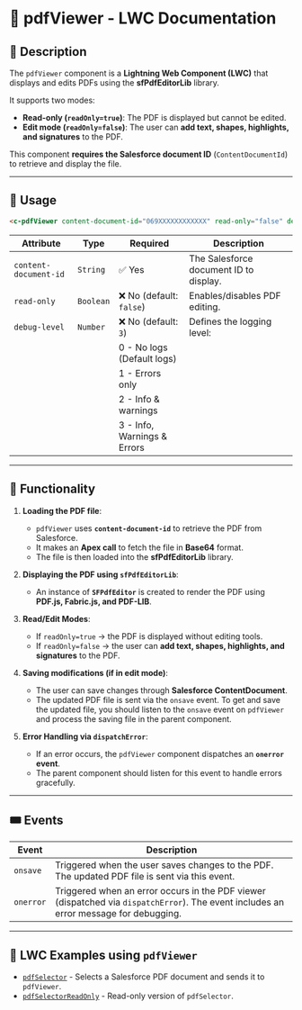 # 📘 pdfViewer - LWC Documentation

## 📌 Description
The `pdfViewer` component is a **Lightning Web Component (LWC)** that displays and edits PDFs using the **sfPdfEditorLib** library. 

It supports two modes:
- **Read-only (`readOnly=true`)**: The PDF is displayed but cannot be edited.
- **Edit mode (`readOnly=false`)**: The user can **add text, shapes, highlights, and signatures** to the PDF.

This component **requires the Salesforce document ID** (`ContentDocumentId`) to retrieve and display the file.

---

## 🚀 Usage
```html
<c-pdfViewer content-document-id="069XXXXXXXXXXXX" read-only="false" debug-level="3"></c-pdfViewer>
```

| Attribute               | Type    | Required | Description |
|------------------------|---------|----------|-------------|
| `content-document-id`  | `String` | ✅ Yes | The Salesforce document ID to display. |
| `read-only`           | `Boolean` | ❌ No (default: `false`) | Enables/disables PDF editing. |
| `debug-level`         | `Number` | ❌ No (default: `3`) | Defines the logging level: |
|          | | 0 - No logs (Default logs) |
|          | | 1 - Errors only |
|          | | 2 - Info & warnings |
|          | | 3 - Info, Warnings & Errors |

---

## 🎯 Functionality

1. **Loading the PDF file**:  
   - `pdfViewer` uses **`content-document-id`** to retrieve the PDF from Salesforce.
   - It makes an **Apex call** to fetch the file in **Base64** format.
   - The file is then loaded into the **sfPdfEditorLib** library.

2. **Displaying the PDF using `sfPdfEditorLib`**:  
   - An instance of **`SFPdfEditor`** is created to render the PDF using **PDF.js, Fabric.js, and PDF-LIB**.

3. **Read/Edit Modes**:  
   - If `readOnly=true` → the PDF is displayed without editing tools.  
   - If `readOnly=false` → the user can **add text, shapes, highlights, and signatures** to the PDF.

4. **Saving modifications (if in edit mode)**:  
   - The user can save changes through **Salesforce ContentDocument**.
   - The updated PDF file is sent via the `onsave` event. To get and save the updated file, you should listen to the `onsave` event on `pdfViewer` and process the saving file in the parent component.

5. **Error Handling via `dispatchError`**:  
   - If an error occurs, the `pdfViewer` component dispatches an **`onerror` event**.
   - The parent component should listen for this event to handle errors gracefully.

---

## 🎟️ Events

| Event        | Description |
|-------------|-------------|
| `onsave`    | Triggered when the user saves changes to the PDF. The updated PDF file is sent via this event. |
| `onerror`   | Triggered when an error occurs in the PDF viewer (dispatched via `dispatchError`). The event includes an error message for debugging. |

---

## 🔗 LWC Examples using `pdfViewer`
- [`pdfSelector`](pdfSelector.md) - Selects a Salesforce PDF document and sends it to `pdfViewer`.
- [`pdfSelectorReadOnly`](pdfSelectorReadOnly.md) - Read-only version of `pdfSelector`.

